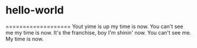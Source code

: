 # hello-world
===================
Yout yime is up my time is now. You can't see me my time is now.
It's the franchise, boy I'm shinin' now. 
You can't see me. 
My time is now.
